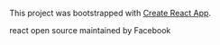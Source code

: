 This project was bootstrapped with [Create React App](https://github.com/facebook/create-react-app).

react open source maintained by Facebook

